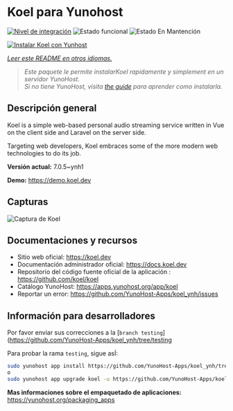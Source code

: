 <!--
Este archivo README esta generado automaticamente<https://github.com/YunoHost/apps/tree/master/tools/readme_generator>
No se debe editar a mano.
-->

# Koel para Yunohost

[![Nivel de integración](https://dash.yunohost.org/integration/koel.svg)](https://ci-apps.yunohost.org/ci/apps/koel/) ![Estado funcional](https://ci-apps.yunohost.org/ci/badges/koel.status.svg) ![Estado En Mantención](https://ci-apps.yunohost.org/ci/badges/koel.maintain.svg)

[![Instalar Koel con Yunhost](https://install-app.yunohost.org/install-with-yunohost.svg)](https://install-app.yunohost.org/?app=koel)

*[Leer este README en otros idiomas.](./ALL_README.md)*

> *Este paquete le permite instalarKoel rapidamente y simplement en un servidor YunoHost.*  
> *Si no tiene YunoHost, visita [the guide](https://yunohost.org/install) para aprender como instalarla.*

## Descripción general

Koel is a simple web-based personal audio streaming service written in Vue on the client side and Laravel on the server side.

Targeting web developers, Koel embraces some of the more modern web technologies to do its job.


**Versión actual:** 7.0.5~ynh1

**Demo:** <https://demo.koel.dev>

## Capturas

![Captura de Koel](./doc/screenshots/showcase.png)

## Documentaciones y recursos

- Sitio web oficial: <https://koel.dev>
- Documentación administrador oficial: <https://docs.koel.dev>
- Repositorio del código fuente oficial de la aplicación : <https://github.com/koel/koel>
- Catálogo YunoHost: <https://apps.yunohost.org/app/koel>
- Reportar un error: <https://github.com/YunoHost-Apps/koel_ynh/issues>

## Información para desarrolladores

Por favor enviar sus correcciones a la [`branch testing`](https://github.com/YunoHost-Apps/koel_ynh/tree/testing

Para probar la rama `testing`, sigue asÍ:

```bash
sudo yunohost app install https://github.com/YunoHost-Apps/koel_ynh/tree/testing --debug
o
sudo yunohost app upgrade koel -u https://github.com/YunoHost-Apps/koel_ynh/tree/testing --debug
```

**Mas informaciones sobre el empaquetado de aplicaciones:** <https://yunohost.org/packaging_apps>
